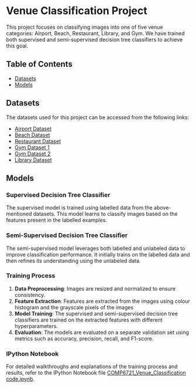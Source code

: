 # Venue Classification Project

This project focuses on classifying images into one of five venue categories: Airport, Beach, Restaurant, Library, and Gym. We have trained both supervised and semi-supervised decision tree classifiers to achieve this goal.

## Table of Contents
- [Datasets](#datasets)
- [Models](#models)

## Datasets
The datasets used for this project can be accessed from the following links:
- [Airport Dataset](https://images.cv/dataset/airport-inside-image-classification-dataset)
- [Beach Dataset](https://images.cv/dataset/beach-image-classification-dataset)
- [Restaurant Dataset](https://images.cv/dataset/restaurant-image-classification-dataset)
- [Gym Dataset 1](https://images.cv/dataset/gym-image-classification-dataset)
- [Gym Dataset 2](https://www.kaggle.com/datasets/hasyimabdillah/workoutexercises-images)
- [Library Dataset](https://images.cv/dataset/library-image-classification-dataset)

## Models
### Supervised Decision Tree Classifier
The supervised model is trained using labelled data from the above-mentioned datasets. This model learns to classify images based on the features present in the labelled examples.

### Semi-Supervised Decision Tree Classifier
The semi-supervised model leverages both labelled and unlabeled data to improve classification performance. It initially trains on the labelled data and then refines its understanding using the unlabeled data.

### Training Process
1. **Data Preprocessing**: Images are resized and normalized to ensure consistency.
2. **Feature Extraction**: Features are extracted from the images using colour histogram and the grayscale pixels of the images
3. **Model Training**: The supervised and semi-supervised decision tree classifiers are trained on the extracted features with different hyperparameters.
4. **Evaluation**: The models are evaluated on a separate validation set using metrics such as accuracy, precision, recall, and F1-score.

### IPython Notebook
For detailed walkthroughs and explanations of the training process and results, refer to the IPython Notebook file [COMP6721_Venue_Classification code.ipynb](COMP6721_Venue_Classification%20code.ipynb).
